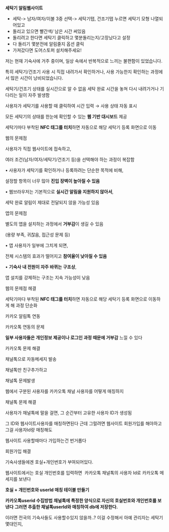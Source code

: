 **세탁기 알림웹사이트**
- 세탁-> 남자/여자/이불 3중 선택-> 세탁기탭, 건조기탭 누르면 세탁기 모형 나열되어있고
- 돌리고 있으면 빨간색/ 남은 시간 써있음
- 돌리려고 한다면 세탁기 클릭하고 몇분돌리는지/고장났다고 설정
- 다 돌리기 몇분전에 알림줄지 옵션 클릭
- 가져갔다면 도어스토퍼 설치해주세요!

저는 현재 기숙사에 거주 중이며, 일상 속에서 반복적으로 느끼는 불편함이 있었습니다.

특히 세탁기/건조기 사용 시 직접 내려가서 확인하거나, 사용 가능한지 확인하는 과정에서 많은 시간이 낭비되었습니다.

세탁기/건조기 상태를 실시간으로 알 수 없음
세탁 완료 시간을 놓쳐 다시 내려가거나 기다리는 일이 자주 발생함

사용자가 세탁기를 사용할 때 클릭하여 시간 입력 → 사용 상태 자동 표시

모든 세탁기의 상태를 한눈에 확인할 수 있는 **웹 기반 대시보드** 제공

  

세탁기마다 부착된 **NFC 태그를 터치**하면 자동으로 해당 세탁기 등록 화면으로 이동

  

웹의 문제점

사용자가 직접 웹사이트에 접속하고,

여러 조건(남자/여자/세탁기/건조기 등)을 선택해야 하는 과정이 복잡함

• 사용자가 세탁기를 확인하거나 등록하려는 단순한 목적에 비해,

설정할 항목이 너무 많아 **진입 장벽이 높아질 수 있음**

• 웹브라우저는 기본적으로 **실시간 알림을 지원하지 않아서**,

세탁 완료 알림이 제대로 전달되지 않을 가능성 있음

  

  

앱의 문제점

별도의 앱을 설치하는 과정에서 **거부감**이 생길 수 있음

(용량 부족, 귀찮음, 접근성 문제 등)

• 앱 사용자가 일부에 그치게 되면,

전체 시스템의 효과가 떨어지고 **참여율이 낮아질 수 있음**

• **기숙사 내 전원이 자주 바뀌는 구조상**,

앱 설치를 강제하는 구조는 지속 가능성이 낮음

  

웹의 문제점 헤결

세탁기마다 부착된 **NFC 태그를 터치**하면 자동으로 해당 세탁기 등록 화면으로 이동하게 해 과정 단순화

카카오 알림톡 연동

  

카카오톡 연동의 문제

**일부 사용자들은 개인정보 제공이나 로그인 과정 때문에 거부감** 느낄 수 있다

  

카카오톡 문제 해결

채널톡으로 자동메세지 발송

채널톡만 친구추가하고

  

채널톡 문제발생

웹에서 구분된 사용자를 카카오톡 채널 사용자를 어떻게 매칭하지

  

채널톡 문제 해결

사용자가 채널톡에 말을 걸면, 그 순간부터 고유한 사용자 ID가 생성됨

그 ID와 웹사이트사용자를 매칭하면된다 근데 그럴려면 웹사이트 회원가입를 해야하고 그걸 사용자Id랑 매칭해도

웹사이트 사용할때마다 가입하는건 번거롭다

  

회원가입 해결

기숙사생들에겐 호실+개인번호가 부여되어있다. 

웹사이트에서는 호실 개인번호를 입력하면  카카오톡 채널톡의 사용자 Id로 카카오톡 메세지를 보낸다

**호실 + 개인번호와 userId 매칭 테이블 만들기**

  

**카카오톡userid 수집방법**
**채널톡에 특정한 양식으로 자신의 호실번호와 개인번호를 보낸다**
**그러면 추출한 채널톡userId와 매칭하여 db에 저장한다.**

  

이러면 전국의 기숙사들도 사용할수있지 않을까..?
이걸 수정해서 아예 관리자는 세탁기몇대인지,
